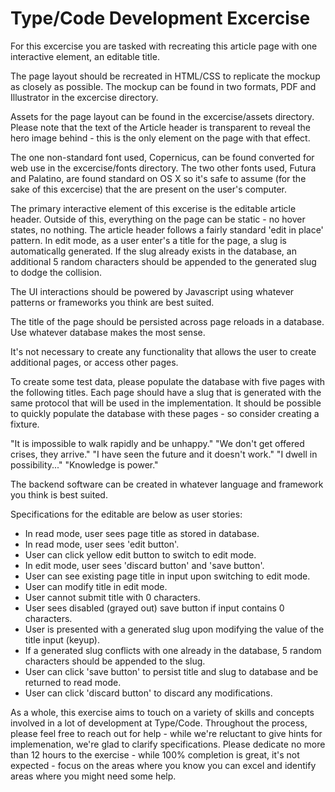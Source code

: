 # Type/Code Development Excercise

For this excercise you are tasked with recreating this article page with one interactive element, an editable title.

The page layout should be recreated in HTML/CSS to replicate the mockup as closely as possible. The mockup can be found in two formats, PDF and Illustrator in the excercise directory.

Assets for the page layout can be found in the excercise/assets directory. Please note that the text of the Article header is transparent to reveal the hero image behind - this is the only element on the page with that effect.

The one non-standard font used, Copernicus, can be found converted for web use in the excercise/fonts directory. The two other fonts used, Futura and Palatino, are found standard on OS X so it's safe to assume (for the sake of this excercise) that the are present on the user's computer.

The primary interactive element of this excerise is the editable article header. Outside of this, everything on the page can be static - no hover states, no nothing. The article header follows a fairly standard 'edit in place' pattern. In edit mode, as a user enter's a title for the page, a slug is automaticallg generated. If the slug already exists in the database, an additional 5 random characters should be appended to the generated slug to dodge the collision.

The UI interactions should be powered by Javascript using whatever patterns or frameworks you think are best suited.

The title of the page should be persisted across page reloads in a database. Use whatever database makes the most sense.

It's not necessary to create any functionality that allows the user to create additional pages, or access other pages.

To create some test data, please populate the database with five pages with the following titles. Each page should have a slug that is generated with the same protocol that will be used in the implementation. It should be possible to quickly populate the database with these pages - so consider creating a fixture.

"It is impossible to walk rapidly and be unhappy."
"We don't get offered crises, they arrive."
"I have seen the future and it doesn't work."
"I dwell in possibility..."
"Knowledge is power."

The backend software can be created in whatever language and framework you think is best suited.

Specifications for the editable are below as user stories:


- In read mode, user sees page title as stored in database.
- In read mode, user sees 'edit button'.
- User can click yellow edit button to switch to edit mode.
- In edit mode, user sees 'discard button' and 'save button'.
- User can see existing page title in input upon switching to edit mode.
- User can modify title in edit mode.
- User cannot submit title with 0 characters.
- User sees disabled (grayed out) save button if input contains 0 characters.
- User is presented with a generated slug upon modifying the value of the title input (keyup).
- If a generated slug conflicts with one already in the database, 5 random characters should be appended to the slug.
- User can click 'save button' to persist title and slug to database and be returned to read mode.
- User can click 'discard button' to discard any modifications.


As a whole, this exercise aims to touch on a variety of skills and concepts involved in a lot of development at Type/Code. Throughout the process, please feel free to reach out for help - while we're reluctant to give hints for implemenation, we're glad to clarify specifications. Please dedicate no more than 12 hours to the exercise - while 100% completion is great, it's not expected - focus on the areas where you know you can excel and identify areas where you might need some help.

